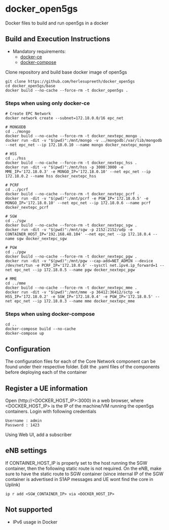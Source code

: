 # docker_open5gs
Docker files to build and run open5gs in a docker

## Build and Execution Instructions

* Mandatory requirements:
	* [docker-ce](https://docs.docker.com/install/linux/docker-ce/ubuntu)
	* [docker-compose](https://docs.docker.com/compose)


Clone repository and build base docker image of open5gs

```
git clone https://github.com/herlesupreeth/docker_open5gs
cd docker_open5gs/base
docker build --no-cache --force-rm -t docker_open5gs .
```

### Steps when using only docker-ce

```
# Create EPC Network
docker network create --subnet=172.18.0.0/16 epc_net

# MONGODB
cd ../mongo
docker build --no-cache --force-rm -t docker_nextepc_mongo .
docker run -dit -v "$(pwd)":/mnt/mongo -v ../mongodb:/var/lib/mongodb --net epc_net --ip 172.18.0.10 --name mongo docker_nextepc_mongo

# HSS
cd ../hss
docker build --no-cache --force-rm -t docker_nextepc_hss .
docker run -dit -v "$(pwd)":/mnt/hss -p 3000:3000 -e MME_IP='172.18.0.3' -e MONGO_IP='172.18.0.10' --net epc_net --ip 172.18.0.2 --name hss docker_nextepc_hss

# PCRF
cd ../pcrf
docker build --no-cache --force-rm -t docker_nextepc_pcrf .
docker run -dit -v "$(pwd)":/mnt/pcrf -e PGW_IP='172.18.0.5' -e MONGO_IP='172.18.0.10' --net epc_net --ip 172.18.0.6 --name pcrf docker_nextepc_pcrf

# SGW
cd ../sgw
docker build --no-cache --force-rm -t docker_nextepc_sgw .
docker run -dit -v "$(pwd)":/mnt/sgw -p 2152:2152/udp -e CONTAINER_HOST_IP='192.168.48.104' --net epc_net --ip 172.18.0.4 --name sgw docker_nextepc_sgw

# PGW
cd ../pgw
docker build --no-cache --force-rm -t docker_nextepc_pgw .
docker run -dit -v "$(pwd)":/mnt/pgw --cap-add=NET_ADMIN --device /dev/net/tun -e PCRF_IP='172.18.0.6' --sysctl net.ipv4.ip_forward=1 --net epc_net --ip 172.18.0.5 --name pgw docker_nextepc_pgw

# MME
cd ../mme
docker build --no-cache --force-rm -t docker_nextepc_mme .
docker run -dit -v "$(pwd)":/mnt/mme -p 36412:36412/sctp -e HSS_IP='172.18.0.2' -e SGW_IP='172.18.0.4' -e PGW_IP='172.18.0.5' --net epc_net --ip 172.18.0.3 --name mme docker_nextepc_mme
```

### Steps when using docker-compose

```
cd ..
docker-compose build --no-cache
docker-compose up
```


## Configuration

The configuration files for each of the Core Network component can be found under their respective folder. Edit the .yaml files of the components before deploying each of the container

## Register a UE information

Open (http://<DOCKER_HOST_IP>:3000) in a web browser, where <DOCKER_HOST_IP> is the IP of the machine/VM running the open5gs containers. Login with following credentials
```
Username : admin
Password : 1423
```

Using Web UI, add a subscriber

## eNB settings

If CONTAINER_HOST_IP is properly set to the host running the SGW container, then the following static route is not required.
On the eNB, make sure to have the static route to SGW container (since internal IP of the SGW container is advertised in S1AP messages and UE wont find the core in Uplink)

```
ip r add <SGW_CONTAINER_IP> via <DOCKER_HOST_IP>
```

## Not supported
- IPv6 usage in Docker
